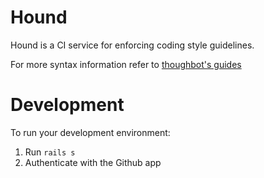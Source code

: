 # Hound

Hound is a CI service for enforcing coding style guidelines.

For more syntax information refer to [thoughbot's guides](https://github.com/thoughtbot/guides)

# Development

To run your development environment:

1. Run `rails s`
2. Authenticate with the Github app
